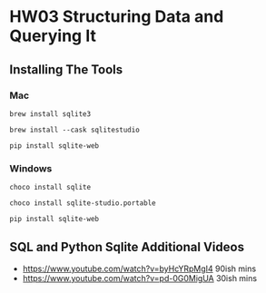 # HW03 Structuring Data and Querying It

## Installing The Tools

### Mac

    brew install sqlite3
>
    brew install --cask sqlitestudio
>
    pip install sqlite-web


### Windows

    choco install sqlite
>
    choco install sqlite-studio.portable
>
    pip install sqlite-web

## SQL and Python Sqlite Additional Videos

- https://www.youtube.com/watch?v=byHcYRpMgI4 90ish mins
- https://www.youtube.com/watch?v=pd-0G0MigUA 30ish mins